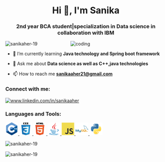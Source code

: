 <h1 align="center">Hi 👋, I'm Sanika</h1>
<h3 align="center">2nd year BCA student|specialization in Data science in collaboration with IBM</h3>
<img align="right" alt="coding" width="300" src="https://cdn.pixabay.com/photo/2024/05/20/13/28/ai-generated-8775235_1280.png">

<p align="left"> <img src="https://komarev.com/ghpvc/?username=sanikaher-19&label=Profile%20views&color=0e75b6&style=flat" alt="sanikaher-19" /> </p>

- 🌱 I’m currently learning **Java technology and Spring boot framework**

- 💬 Ask me about **Data science as well as C++,java technologies**

- 📫 How to reach me **sanikaaher21@gmail.com**

<h3 align="left">Connect with me:</h3>
<p align="left">
<a href="https://linkedin.com/in/www.linkedin.com/in/sanikaaher" target="blank"><img align="center" src="https://raw.githubusercontent.com/rahuldkjain/github-profile-readme-generator/master/src/images/icons/Social/linked-in-alt.svg" alt="www.linkedin.com/in/sanikaaher" height="30" width="40" /></a>
</p>

<h3 align="left">Languages and Tools:</h3>
<p align="left"> <a href="https://www.w3schools.com/cpp/" target="_blank" rel="noreferrer"> <img src="https://raw.githubusercontent.com/devicons/devicon/master/icons/cplusplus/cplusplus-original.svg" alt="cplusplus" width="40" height="40"/> </a> <a href="https://www.w3schools.com/css/" target="_blank" rel="noreferrer"> <img src="https://raw.githubusercontent.com/devicons/devicon/master/icons/css3/css3-original-wordmark.svg" alt="css3" width="40" height="40"/> </a> <a href="https://www.w3.org/html/" target="_blank" rel="noreferrer"> <img src="https://raw.githubusercontent.com/devicons/devicon/master/icons/html5/html5-original-wordmark.svg" alt="html5" width="40" height="40"/> </a> <a href="https://www.java.com" target="_blank" rel="noreferrer"> <img src="https://raw.githubusercontent.com/devicons/devicon/master/icons/java/java-original.svg" alt="java" width="40" height="40"/> </a> <a href="https://developer.mozilla.org/en-US/docs/Web/JavaScript" target="_blank" rel="noreferrer"> <img src="https://raw.githubusercontent.com/devicons/devicon/master/icons/javascript/javascript-original.svg" alt="javascript" width="40" height="40"/> </a> <a href="https://www.mysql.com/" target="_blank" rel="noreferrer"> <img src="https://raw.githubusercontent.com/devicons/devicon/master/icons/mysql/mysql-original-wordmark.svg" alt="mysql" width="40" height="40"/> </a> <a href="https://www.python.org" target="_blank" rel="noreferrer"> <img src="https://raw.githubusercontent.com/devicons/devicon/master/icons/python/python-original.svg" alt="python" width="40" height="40"/> </a> </p>

<p><img align="center" src="https://github-readme-stats.vercel.app/api/top-langs?username=sanikaher-19&show_icons=true&locale=en&layout=compact" alt="sanikaher-19" /></p>

<p><img align="center" src="https://github-readme-streak-stats.herokuapp.com/?user=sanikaher-19&" alt="sanikaher-19" /></p>


